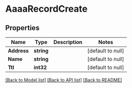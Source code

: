 # AaaaRecordCreate

## Properties
Name | Type | Description | Notes
------------ | ------------- | ------------- | -------------
**Address** | **string** |  | [default to null]
**Name** | **string** |  | [default to null]
**Ttl** | **int32** |  | [default to null]

[[Back to Model list]](../README.md#documentation-for-models) [[Back to API list]](../README.md#documentation-for-api-endpoints) [[Back to README]](../README.md)


